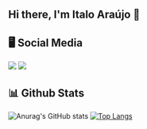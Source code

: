 ## Hi there, I'm Italo Araújo :wave:	


## :desktop_computer: Social Media 	
<img src="https://img.icons8.com/ios-filled/50/000000/linkedin-circled--v1.png"/>
<img src="https://img.icons8.com/ios-filled/50/000000/twitter-circled--v2.png"/>


## :bar_chart:	 Github Stats
![Anurag's GitHub stats](https://github-readme-stats.vercel.app/api?username=ItaloAraujoo&show_icons=true&theme=radical)
[![Top Langs](https://github-readme-stats.vercel.app/api/top-langs/?username=ItaloAraujoo&show_icons=true&theme=radical)](https://github.com/ItaloAraujoo/github-readme-stats)


